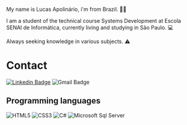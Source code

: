 My name is Lucas Apolinário, i'm from Brazil. 👨‍💻

I am a student of the technical course Systems Development at Escola SENAI de Informática, currently living and studying in São Paulo. 💻

Always seeking knowledge in various subjects. ⚠️

# Contact

[![Linkedin Badge](https://img.shields.io/badge/LinkedIn-0077B5?style=flat-square&logo=linkedin&logoColor=white)](https://www.linkedin.com/in/luqonhas/)
![Gmail Badge](https://img.shields.io/badge/-apolinariodev@gmail.com-CC2927?style=flat-square&logo=Gmail&logoColor=white)

## Programming languages

![HTML5](https://img.shields.io/badge/-HTML5-%23E44D27?style=flat-square&logo=html5&logoColor=ffffff)
![CSS3](https://img.shields.io/badge/-CSS3-%231572B6?style=flat-square&logo=css3)
![C#](https://img.shields.io/badge/C%23-239120?style=flat-square&logo=c-sharp&logoColor=white)
![Microsoft Sql Server](https://img.shields.io/badge/-Sql%20Server-CC2927?style=flat-square&logo=microsoft-sql-server&logoColor=ffffff)
